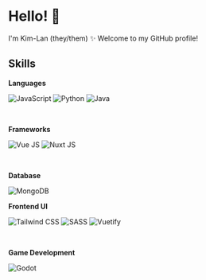 # Hello! 👋

I'm Kim-Lan (they/them) ✨ Welcome to my GitHub profile!

## Skills

**Languages**

<img title="JavaScript" alt="JavaScript" src="https://img.shields.io/badge/JavaScript-323330?style=for-the-badge&logo=javascript&logoColor=F7DF1E" /> <img title="Python" alt="Python" src="https://img.shields.io/badge/Python-FFD43B?style=for-the-badge&logo=python&logoColor=blue" /> <img title="Java" alt="Java" src="https://img.shields.io/badge/Java-ED8B00?style=for-the-badge&logo=java&logoColor=white" />

<br />

**Frameworks**

<img title="Vue JS" alt="Vue JS" src="https://img.shields.io/badge/Vue%20js-35495E?style=for-the-badge&logo=vuedotjs&logoColor=4FC08D" /> <img title="Nuxt JS" alt="Nuxt JS" src="https://img.shields.io/badge/nuxt%20js-00C58E?style=for-the-badge&logo=nuxtdotjs&logoColor=white" />

<br />

**Database**

<img title="MongoDB" alt="MongoDB" src="https://img.shields.io/badge/MongoDB-4EA94B?style=for-the-badge&logo=mongodb&logoColor=white" />

<br />

**Frontend UI**

<img title="Tailwind CSS" alt="Tailwind CSS" src="https://img.shields.io/badge/Tailwind_CSS-38B2AC?style=for-the-badge&logo=tailwind-css&logoColor=white" /> <img title="SASS" alt="SASS" src="https://img.shields.io/badge/Sass-CC6699?style=for-the-badge&logo=sass&logoColor=white" /> <img title="Vuetify" alt="Vuetify" src="https://img.shields.io/badge/Vuetify-1867C0?style=for-the-badge&logo=vuetify&logoColor=white" />

<br />

**Game Development**

<img title="Godot" alt="Godot" src="https://img.shields.io/badge/Godot-478CBF?style=for-the-badge&logo=GodotEngine&logoColor=white" />
